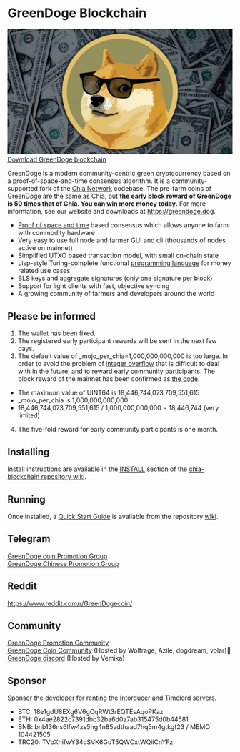 # GreenDoge Blockchain
![image](https://github.com/GreenDoge-Network/greendoge-blockchain/blob/96981368b3949a91b836e8c01dca3b3ba0207d50/greendoge.jpg)
[Download GreenDoge blockchain](https://github.com/GreenDoge-Network/greendoge-blockchain/releases)

GreenDoge is a modern community-centric green cryptocurrency based on a proof-of-space-and-time consensus algorithm. It is a community-supported fork of the [Chia Network](https://github.com/Chia-Network/chia-blockchain) codebase. The pre-farm coins of GreenDoge are the same as Chia, but __the early block reward of GreenDoge is 50 times that of Chia. You can win more money today.__ For more information, see our website and downloads at https://greendoge.dog.

* [Proof of space and time](https://docs.google.com/document/d/1tmRIb7lgi4QfKkNaxuKOBHRmwbVlGL4f7EsBDr_5xZE/edit) based consensus which allows anyone to farm with commodity hardware
* Very easy to use full node and farmer GUI and cli (thousands of nodes active on mainnet)
* Simplified UTXO based transaction model, with small on-chain state
* Lisp-style Turing-complete functional [programming language](https://chialisp.com/) for money related use cases
* BLS keys and aggregate signatures (only one signature per block)
* Support for light clients with fast, objective syncing
* A growing community of farmers and developers around the world

## Please be informed
1. The wallet has been fixed.<br>
2. The registered early participant rewards will be sent in the next few days.
3. The default value of _mojo_per_chia=1,000,000,000,000 is too large. In order to avoid the problem of [integer overflow](https://en.wikipedia.org/wiki/Integer_overflow) that is difficult to deal with in the future, and to reward early community participants. The block reward of the mainnet has been confirmed as [the code](https://github.com/GreenDoge-Network/greendoge-blockchain/blob/main/greendoge/consensus/block_rewards.py).
* The maximum value of UINT64 is 18,446,744,073,709,551,615<br>
* _mojo_per_chia is 1,000,000,000,000<br>
* 18,446,744,073,709,551,615 / 1,000,000,000,000 = 18,446,744 (very limited)
4. The five-fold reward for early community participants is one month.

## Installing

Install instructions are available in the
[INSTALL](https://github.com/Chia-Network/chia-blockchain/wiki/INSTALL)
section of the
[chia-blockchain repository wiki](https://github.com/Chia-Network/chia-blockchain/wiki).

## Running

Once installed, a
[Quick Start Guide](https://github.com/Chia-Network/chia-blockchain/wiki/Quick-Start-Guide)
is available from the repository
[wiki](https://github.com/Chia-Network/chia-blockchain/wiki).

## Telegram
[GreenDoge coin Promotion Group](https://t.me/joinchat/oY75zFYg9Wg0NDQ9)<br>
[GreenDoge Chinese Promotion Group](https://t.me/joinchat/b11R4pYF41c5MWNl)

## Reddit
https://www.reddit.com/r/GreenDogecoin/

## Community
[GreenDoge Promotion Community](https://discord.gg/2jSC6W9N)<br>
[GreenDoge Coin Community](https://discord.gg/xjvxH5jD) (Hosted by Wolfrage, Azile, dogdream, volar)👑<br>
[GreenDoge discord](https://discord.gg/6xcXWpFt) (Hosted by Vemika)

## Sponsor 
Sponsor the developer for renting the Intorducer and Timelord servers.
* BTC: 18e1gdU8EXg6V6gCqRWt3rEQTEsAqoPKaz<br>
* ETH: 0x4ae2822c7391dbc32ba6d0a7ab315475d0b44581<br>
* BNB: bnb136ns6lfw4zs5hg4n85vdthaad7hq5m4gtkgf23 / MEMO 104421505<br>
* TRC20: TVbXhifwY34cSVK6GuT5QWCxtWQiiCnYFz

